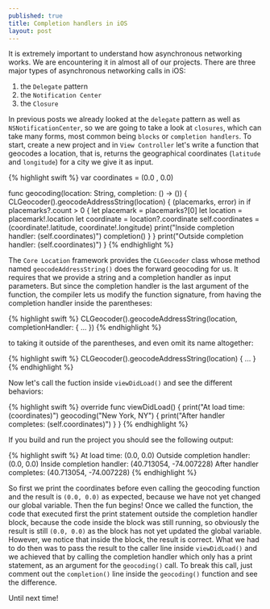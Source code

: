 ```yaml
---
published: true
title: Completion handlers in iOS
layout: post
---
```

It is extremely important to understand how asynchronous networking works. We are encountering it in almost all of our projects. There are three major types of asynchronous networking calls in iOS:

1. the `Delegate` pattern
2. the `Notification Center`
3. the `Closure`

In previous posts we already looked at the `delegate` pattern as well as `NSNotificationCenter`, so we are going to take a look at `closures`, which can take many forms, most common being `blocks` or `completion handlers`. To start, create a new project and in `View Controller` let's write a function that geocodes a location, that is, returns the geographical coordinates (`latitude` and `longitude`) for a city we give it as input.

{% highlight swift %}
var coordinates = (0.0 , 0.0)

func geocoding(location: String, completion: () -> ()) {
    CLGeocoder().geocodeAddressString(location) { (placemarks, error) in
        if placemarks?.count > 0 {
            let placemark = placemarks?[0]
            let location = placemark!.location
            let coordinate = location?.coordinate
            self.coordinates = (coordinate!.latitude, coordinate!.longitude)
            print("Inside completion handler: \(self.coordinates)")
            completion()
        }
    }
    print("Outside completion handler: \(self.coordinates)")
}
{% endhighlight %}

The `Core Location` framework provides the `CLGeocoder` class whose method named `geocodeAddressString()` does the forward geocoding for us. It requires that we provide a string and a completion handler as input parameters. But since the completion handler is the last argument of the function, the compiler lets us modify the function signature, from having the completion handler inside the parentheses:

{% highlight swift %}
CLGeocoder().geocodeAddressString(location, completionHandler: { ... })
{% endhighlight %}

to taking it outside of the parentheses, and even omit its name altogether:

{% highlight swift %}
CLGeocoder().geocodeAddressString(location) { ... }
{% endhighlight %}

Now let's call the fuction inside `viewDidLoad()` and see the different behaviors:

{% highlight swift %}
override func viewDidLoad() {
    print("At load time: \(coordinates)")
    geocoding("New York, NY") {
        print("After handler completes: \(self.coordinates)")
    }
}
{% endhighlight %}

If you build and run the project you should see the following output:

{% highlight swift %}
At load time: (0.0, 0.0)
Outside completion handler: (0.0, 0.0)
Inside completion handler: (40.713054, -74.007228)
After handler completes: (40.713054, -74.007228)
{% endhighlight %}

So first we print the coordinates before even calling the geocoding function and the result is `(0.0, 0.0)` as expected, because we have not yet changed our global variable. Then the fun begins! Once we called the function, the code that executed first the print statement outside the completion handler block, because the code inside the block was still running, so obviously the result is still `(0.0, 0.0)` as the block has not yet updated the global variable. However, we notice that inside the block, the result is correct. What we had to do then was to pass the result to the caller line inside `viewDidLoad()` and we achieved that by calling the completion handler which only has a print statement, as an argument for the `geocoding()` call. To break this call, just comment out the `completion()` line inside the `geocoding()` function and see the difference.

Until next time!